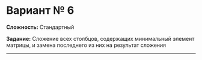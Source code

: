 # Вариант № 6
**Сложность:** Стандартный

**Задание:**  Сложение всех столбцов, содержащих минимальный элемент матрицы, и замена последнего из них на результат сложения

---